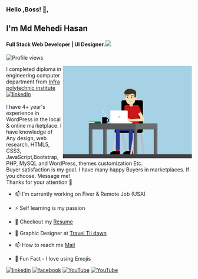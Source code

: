 ### Hello ,Boss! 👋,
## I'm Md Mehedi Hasan 
#### Full Stack Web Developer | UI Designer.<img src="https://github.com/rudrabarad/rudrabarad/blob/master/Assets/Developer.gif" width="30px">
![Profile views](https://gpvc.arturio.dev/rcmehedi15)  

<img align="right" alt="Coder GIF" height=250 width=350 src="Assets/an.gif" />

I completed diploma in engineering computer department from  [Infra polytechnic institute]([https://www.infra.edu.bd/)[<img src='https://cdn.icon-icons.com/icons2/1886/PNG/512/nose_120696.png' alt='linkedin' height='40' target="_blank">](https://icon-library.com/images/institution-icon/institution-icon-27.jpg) <br><br>
I have 4+ year's experience in WordPress in the local & online marketplace.  I have knowledge of Any design, web research, HTML5, CSS3, JavaScript,Bootstrap, PHP, MySQL and WordPress, themes customization Etc. <br> Buyer satisfaction is my goal. I have many happy Buyers in marketplaces. If you choose. Message me! <br>
Thanks for your attention 👋
<br>
- 📫 I’m currently working on Fiver & Remote Job (USA) 
- ⚡ Self learning is my passion

- 📝 Checkout my [Resume](https://drive.google.com/file/d/1nh29Ipl0E84GvJP66yK-iaKaPOsWqUQL/view?usp=sharing)


- :art: Graphic Designer at [Travel Til dawn](https://www.traveltildawn.com/) 
- 📫 How to reach me [Mail](mailto:mdmehedihasan20188@gmail.com)
- :sparkling_heart: Fun Fact - I love using Emojis 

<!-- Linkedin -->
[<img src='https://cdn.icon-icons.com/icons2/805/PNG/512/linkedin_icon-icons.com_65929.png' alt='linkedin' height='40' target="_blank">](https://www.linkedin.com/in/rcmehedi15/) <!-- facebook --> [<img src='https://cdn.icon-icons.com/icons2/2429/PNG/512/facebook_logo_icon_147291.png' alt='facebook' height='40' target="_blank">](https://www.facebook.com/rcmehedi15) <!-- Instagram -->   [<img src='https://cdn.icon-icons.com/icons2/836/PNG/512/Instagram_icon-icons.com_66804.png' alt='YouTube' height='40' target="_blank">](https://www.youtube.com/c/BanglaTechSeries)  <!-- youtube -->  [<img src='https://cdn.icon-icons.com/icons2/836/PNG/512/Youtube_icon-icons.com_66802.png' alt='YouTube' height='40' target="_blank">](https://www.youtube.com/c/BanglaTechSeries)  

